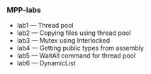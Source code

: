### MPP-labs
* lab1 — Thread pool
* lab2 — Copying files using thread pool
* lab3 — Mutex using Interlocked
* lab4 — Getting public types from assembly
* lab5 — WaitAll command for thread pool
* lab6 — DynamicList
